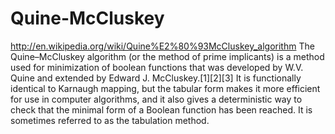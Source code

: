 Quine-McCluskey
===============
http://en.wikipedia.org/wiki/Quine%E2%80%93McCluskey_algorithm
The Quine–McCluskey algorithm (or the method of prime implicants) is a method used for minimization of boolean functions that was developed by W.V. Quine and extended by Edward J. McCluskey.[1][2][3] It is functionally identical to Karnaugh mapping, but the tabular form makes it more efficient for use in computer algorithms, and it also gives a deterministic way to check that the minimal form of a Boolean function has been reached. It is sometimes referred to as the tabulation method.
